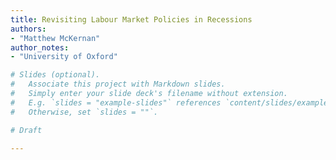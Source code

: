 ```yaml
---
title: Revisiting Labour Market Policies in Recessions
authors: 
- "Matthew McKernan"
author_notes: 
- "University of Oxford"

# Slides (optional).
#   Associate this project with Markdown slides.
#   Simply enter your slide deck's filename without extension.
#   E.g. `slides = "example-slides"` references `content/slides/example-slides.md`.
#   Otherwise, set `slides = ""`.

# Draft

---
```


